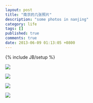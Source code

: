 ```yaml
---
layout: post
title: "南京的几张照片"
description: "some photos in nanjing"
category: life
tags: []
published: true
comments: true
date: 2013-06-09 01:13:05 +0800
---
```

{% include JB/setup %}

![](http://distilleryimage10.ak.instagram.com/2935f6c0d06211e2a84322000aa80627_7.jpg)

<!--more-->

![](http://distilleryimage9.ak.instagram.com/595c26f2d06311e29caa22000a1f96f6_7.jpg)

![](http://distilleryimage3.ak.instagram.com/bfa9b41ad06311e29a4b22000a1fb593_7.jpg)

![](http://distilleryimage3.ak.instagram.com/b4d21874d06411e2b95622000a9e01c5_7.jpg)
